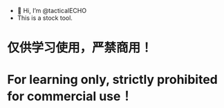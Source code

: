 - 👋 Hi, I’m @tacticalECHO
- This is a stock tool.
# 仅供学习使用，严禁商用！
# For learning only, strictly prohibited for commercial use！
<!---
tacticalECHO/tacticalECHO is a ✨ special ✨ repository because its `README.md` (this file) appears on your GitHub profile.
You can click the Preview link to take a look at your changes.
--->
